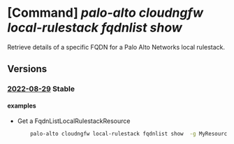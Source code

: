 # [Command] _palo-alto cloudngfw local-rulestack fqdnlist show_

Retrieve details of a specific FQDN for a Palo Alto Networks local rulestack.

## Versions

### [2022-08-29](/Resources/mgmt-plane/L3N1YnNjcmlwdGlvbnMve30vcmVzb3VyY2Vncm91cHMve30vcHJvdmlkZXJzL3BhbG9hbHRvbmV0d29ya3MuY2xvdWRuZ2Z3L2xvY2FscnVsZXN0YWNrcy97fS9mcWRubGlzdHMve30=/2022-08-29.xml) **Stable**

<!-- mgmt-plane /subscriptions/{}/resourcegroups/{}/providers/paloaltonetworks.cloudngfw/localrulestacks/{}/fqdnlists/{} 2022-08-29 -->

#### examples

- Get a FqdnListLocalRulestackResource
    ```bash
        palo-alto cloudngfw local-rulestack fqdnlist show  -g MyResourceGroup --local-rulestack-name MyLocalRulestacks --name MyFqdnlist
    ```

